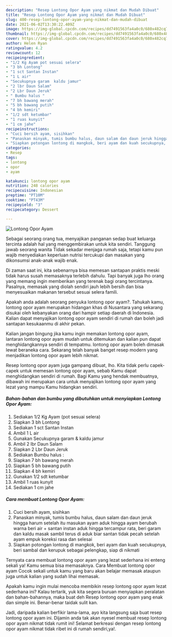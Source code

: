 ```yaml
---
description: "Resep Lontong Opor Ayam yang nikmat dan Mudah Dibuat"
title: "Resep Lontong Opor Ayam yang nikmat dan Mudah Dibuat"
slug: 400-resep-lontong-opor-ayam-yang-nikmat-dan-mudah-dibuat
date: 2021-06-02T13:30:22.409Z
image: https://img-global.cpcdn.com/recipes/dd7491563fa4a0c0/680x482cq70/lontong-opor-ayam-foto-resep-utama.jpg
thumbnail: https://img-global.cpcdn.com/recipes/dd7491563fa4a0c0/680x482cq70/lontong-opor-ayam-foto-resep-utama.jpg
cover: https://img-global.cpcdn.com/recipes/dd7491563fa4a0c0/680x482cq70/lontong-opor-ayam-foto-resep-utama.jpg
author: Helen Ryan
ratingvalue: 4.2
reviewcount: 12
recipeingredient:
- "1/2 Kg Ayam pot sesuai selera"
- "3 bh Lontong"
- "1 sct Santan Instan"
- "1 L air"
- "Secukupnya garam  kaldu jamur"
- "2 lbr Daun Salam"
- "2 Lbr Daun Jeruk"
- " Bumbu halus "
- "7 bh bawang merah"
- "5 bh bawang putih"
- "4 bh kemiri"
- "1/2 sdt ketumbar"
- "1 ruas kunyit"
- "1 cm jahe"
recipeinstructions:
- "Cuci bersih ayam, sisihkan"
- "Panaskan minyak, tumis bumbu halus, daun salam dan daun jeruk hingga harum setelah itu masukan ayam aduk hingga ayam berubah warna beri air + santan instan aduk hingga tercampur rata, beri garam dan kaldu masak sambil terus di aduk biar santan tidak pecah setelah ayam empuk koreksi rasa dan selesai"
- "Siapkan potongan lontong di mangkok, beri ayam dan kuah secukupnya, beri sambal dan kerupuk sebagai pelengkap, siap di nikmati"
categories:
- Resep
tags:
- lontong
- opor
- ayam

katakunci: lontong opor ayam 
nutrition: 248 calories
recipecuisine: Indonesian
preptime: "PT10M"
cooktime: "PT43M"
recipeyield: "3"
recipecategory: Dessert

---
```



![Lontong Opor Ayam](https://img-global.cpcdn.com/recipes/dd7491563fa4a0c0/680x482cq70/lontong-opor-ayam-foto-resep-utama.jpg)

Sebagai seorang orang tua, menyajikan panganan sedap buat keluarga tercinta adalah hal yang menggembirakan untuk kita sendiri. Tanggung jawab seorang  wanita Tidak sekadar menjaga rumah saja, tetapi kamu pun wajib menyediakan keperluan nutrisi tercukupi dan masakan yang dikonsumsi anak-anak wajib enak.

Di zaman  saat ini, kita sebenarnya bisa memesan santapan praktis meski tidak harus susah memasaknya terlebih dahulu. Tapi banyak juga lho orang yang memang ingin memberikan yang terenak bagi orang tercintanya. Pasalnya, memasak yang diolah sendiri jauh lebih bersih dan bisa menyesuaikan makanan tersebut sesuai selera famili. 



Apakah anda adalah seorang penyuka lontong opor ayam?. Tahukah kamu, lontong opor ayam merupakan hidangan khas di Nusantara yang sekarang disukai oleh kebanyakan orang dari hampir setiap daerah di Indonesia. Kalian dapat menyajikan lontong opor ayam sendiri di rumah dan boleh jadi santapan kesukaanmu di akhir pekan.

Kalian jangan bingung jika kamu ingin memakan lontong opor ayam, lantaran lontong opor ayam mudah untuk ditemukan dan kalian pun dapat menghidangkannya sendiri di tempatmu. lontong opor ayam boleh dimasak lewat beraneka cara. Sekarang telah banyak banget resep modern yang menjadikan lontong opor ayam lebih nikmat.

Resep lontong opor ayam juga gampang dibuat, lho. Kita tidak perlu capek-capek untuk memesan lontong opor ayam, sebab Kamu dapat menghidangkan sendiri di rumah. Bagi Kamu yang hendak membuatnya, dibawah ini merupakan cara untuk menyajikan lontong opor ayam yang lezat yang mampu Kamu hidangkan sendiri.

<!--inarticleads1-->

##### Bahan-bahan dan bumbu yang dibutuhkan untuk menyiapkan Lontong Opor Ayam:

1. Sediakan 1/2 Kg Ayam (pot sesuai selera)
1. Siapkan 3 bh Lontong
1. Sediakan 1 sct Santan Instan
1. Ambil 1 L air
1. Gunakan Secukupnya garam &amp; kaldu jamur
1. Ambil 2 lbr Daun Salam
1. Siapkan 2 Lbr Daun Jeruk
1. Sediakan  Bumbu halus :
1. Siapkan 7 bh bawang merah
1. Siapkan 5 bh bawang putih
1. Siapkan 4 bh kemiri
1. Gunakan 1/2 sdt ketumbar
1. Ambil 1 ruas kunyit
1. Sediakan 1 cm jahe




<!--inarticleads2-->

##### Cara membuat Lontong Opor Ayam:

1. Cuci bersih ayam, sisihkan
1. Panaskan minyak, tumis bumbu halus, daun salam dan daun jeruk hingga harum setelah itu masukan ayam aduk hingga ayam berubah warna beri air + santan instan aduk hingga tercampur rata, beri garam dan kaldu masak sambil terus di aduk biar santan tidak pecah setelah ayam empuk koreksi rasa dan selesai
1. Siapkan potongan lontong di mangkok, beri ayam dan kuah secukupnya, beri sambal dan kerupuk sebagai pelengkap, siap di nikmati




Ternyata cara membuat lontong opor ayam yang lezat sederhana ini enteng sekali ya! Kamu semua bisa memasaknya. Cara Membuat lontong opor ayam Cocok sekali untuk kamu yang baru akan belajar memasak ataupun juga untuk kalian yang sudah lihai memasak.

Apakah kamu ingin mulai mencoba membikin resep lontong opor ayam lezat sederhana ini? Kalau tertarik, yuk kita segera buruan menyiapkan peralatan dan bahan-bahannya, maka buat deh Resep lontong opor ayam yang enak dan simple ini. Benar-benar taidak sulit kan. 

Jadi, daripada kalian berfikir lama-lama, ayo kita langsung saja buat resep lontong opor ayam ini. Dijamin anda tak akan nyesel membuat resep lontong opor ayam nikmat tidak rumit ini! Selamat berkreasi dengan resep lontong opor ayam nikmat tidak ribet ini di rumah sendiri,ya!.


